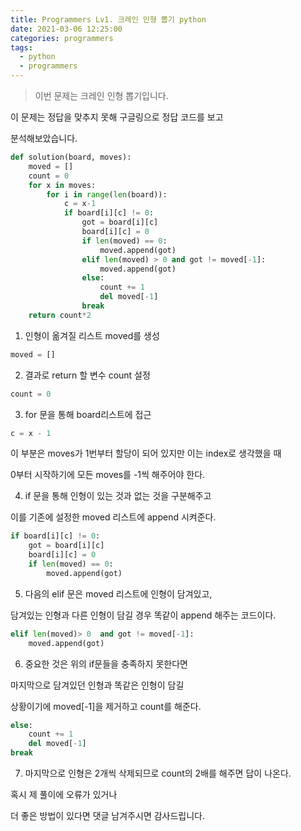 ```yaml
---
title: Programmers Lv1. 크레인 인형 뽑기 python
date: 2021-03-06 12:25:00
categories: programmers
tags:
  - python
  - programmers
---
```


>이번 문제는 크레인 인형 뽑기입니다.

이 문제는 정답을 맞추지 못해 구글링으로 정답 코드를 보고

분석해보았습니다.

~~~python
def solution(board, moves):
    moved = []
    count = 0
    for x in moves:
        for i in range(len(board)):
            c = x-1   
            if board[i][c] != 0:
                got = board[i][c]
                board[i][c] = 0
                if len(moved) == 0:
                    moved.append(got)
                elif len(moved) > 0 and got != moved[-1]:
                    moved.append(got)
                else:
                    count += 1
                    del moved[-1]
                break
    return count*2
~~~

1. 인형이 옮겨질 리스트 moved를 생성
~~~python
moved = []
~~~

2. 결과로 return 할 변수 count 설정
~~~python
count = 0
~~~

3. for 문을 통해 board리스트에 접근
~~~python
c = x - 1
~~~

이 부분은 moves가 1번부터 할당이 되어 있지만 이는 index로 생각했을 때

0부터 시작하기에 모든 moves를 -1씩 해주어야 한다.


4. if 문을 통해 인형이 있는 것과 없는 것을 구분해주고

이를 기존에 설정한 moved 리스트에 append 시켜준다.

~~~python
if board[i][c] != 0:
    got = board[i][c]
    board[i][c] = 0
    if len(moved) == 0:
        moved.append(got)
~~~

5. 다음의 elif 문은 moved 리스트에 인형이 담겨있고,

담겨있는 인형과 다른 인형이 담길 경우 똑같이 append 해주는 코드이다.

~~~python
elif len(moved)> 0  and got != moved[-1]:
    moved.append(got)
~~~

6. 중요한 것은 위의 if문들을 충족하지 못한다면

마지막으로 담겨있던 인형과 똑같은 인형이 담길

상황이기에 moved[-1]을 제거하고 count를 해준다.

~~~python
else:
    count += 1
    del moved[-1]
break
~~~

7. 마지막으로 인형은 2개씩 삭제되므로
count의 2배를 해주면 답이 나온다.


혹시 제 풀이에 오류가 있거나

더 좋은 방법이 있다면 댓글 남겨주시면 감사드립니다.

